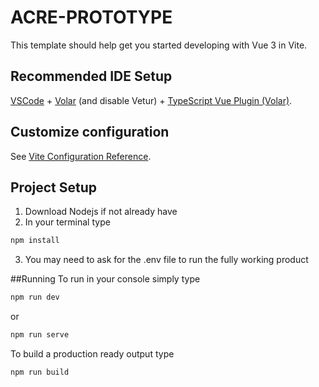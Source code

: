 # ACRE-PROTOTYPE

This template should help get you started developing with Vue 3 in Vite.

## Recommended IDE Setup

[VSCode](https://code.visualstudio.com/) + [Volar](https://marketplace.visualstudio.com/items?itemName=Vue.volar) (and disable Vetur) + [TypeScript Vue Plugin (Volar)](https://marketplace.visualstudio.com/items?itemName=Vue.vscode-typescript-vue-plugin).

## Customize configuration

See [Vite Configuration Reference](https://vitejs.dev/config/).

## Project Setup

1. Download Nodejs if not already have
2. In your terminal type

```sh
npm install
```
3. You may need to ask for the .env file to run the fully working product

##Running
To run in your console simply type 

```sh
npm run dev
```
or
```sh
npm run serve
```
To build a production ready output type
```sh
npm run build
```
